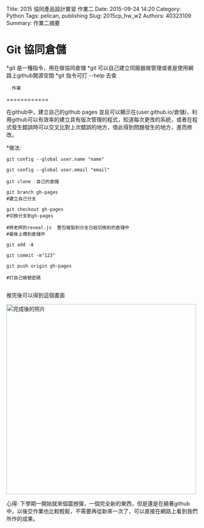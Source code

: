 Title: 2015 協同產品設計實習 作業二
Date: 2015-09-24 14:20
Category: Python
Tags: pelican, publishing
Slug: 2015cp_hw_w2
Authors: 40323109
Summary: 作業二摘要


Git 協同倉儲
============

*git 是一種指令，用在做協同倉儲
*git 可以自己建立伺服器做管理或者是使用網路上github開源空間
*git 指令可打 --help 去查



      作業
============

在github中，建立自己的github pages   並且可以顯示在(user.github.io/倉儲)，利用github可以有效率的建立具有版次管理的程式，知道每次更改的系統，或者在程式發生錯誤時可以交叉比對上次錯誤的地方，借此得到問題發生的地方，進而修改。


*做法:
~~~
git config --global user.name "name"

git config --global user.email "email"

git clone  自己的倉儲

git branch gh-pages  
#建立自己分支

git checkout gh-pages 
#切換分支到gh-pages

#將老師的reveal.js  整包複製到分支已經切換到的倉儲中
#最後上傳到倉儲中

git add -A

git commit -m"123"

git push origin gh-pages

#打自己帳號密碼


~~~

推完後可以得到這個畫面

<img src="https://copy.com/zOjUEwod6Euvv8aK" width="500" alt="完成後的照片"></img>


心得:
    下學期一開始就來個震撼彈，一個完全新的東西，但是還是在繞著github中，以後交作業也比較輕鬆，不需要再從新來一次了，可以直接在網路上看到我們所作的成果。


